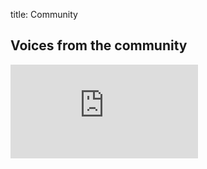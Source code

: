 title: Community

## Voices from the community

<div markdown="1" class="p-5">

<div markdown="1" class="video-container">
<iframe class="responsive-video"
 src="https://www.youtube.com/embed/6E0v_699W2s?si=TjlEZym6AKzPF7Z-" title="YouTube video player" frameborder="0" allow="accelerometer; autoplay; clipboard-write; encrypted-media; gyroscope; picture-in-picture; web-share" referrerpolicy="strict-origin-when-cross-origin" allowfullscreen></iframe>
</div>

</div>
